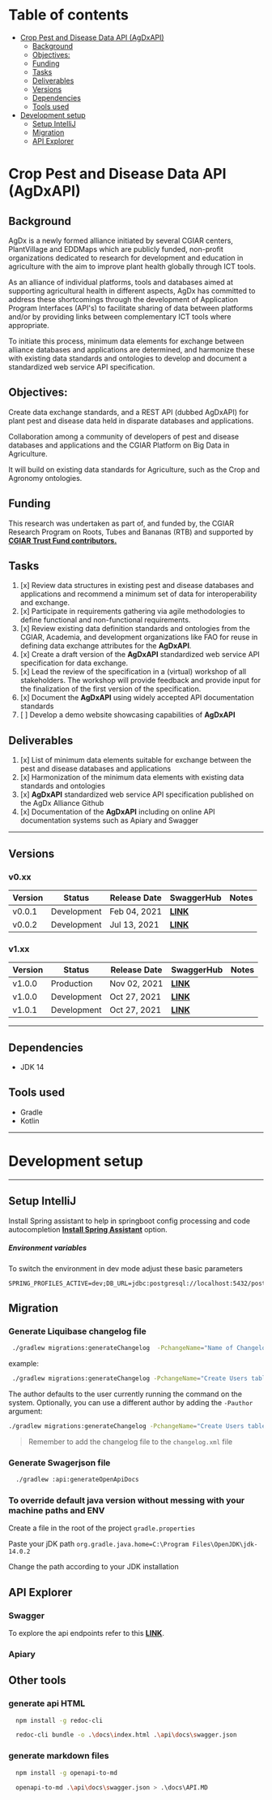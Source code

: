 # Table of contents

- [Crop Pest and Disease Data API (AgDxAPI)](#crop-pest-and-disease-data-api-agdxapi)
    - [Background](#background)
    - [Objectives:](#objectives)
    - [Funding](#funding)
    - [Tasks](#tasks)
    - [Deliverables](#deliverables)
    - [Versions](#versions)
    - [Dependencies](#dependencies)
    - [Tools used](#tools-used)
- [Development setup](#development-setup)
    - [Setup IntelliJ](#setup-intellij)
    - [Migration](#migration)
    - [API Explorer](#api-explorer)

# Crop Pest and Disease Data API (AgDxAPI)

## Background

AgDx is a newly formed alliance initiated by several CGIAR centers, PlantVillage and EDDMaps which are publicly funded, non-profit organizations
dedicated to research for development and education in agriculture with the aim to improve plant health globally through ICT tools.

As an alliance of individual platforms, tools and databases aimed at supporting agricultural health in different aspects, AgDx has committed to
address these shortcomings through the development of Application Program Interfaces (API&#39;s) to facilitate sharing of data between platforms
and/or by providing links between complementary ICT tools where appropriate.

To initiate this process, minimum data elements for exchange between alliance databases and applications are determined, and harmonize these with
existing data standards and ontologies to develop and document a standardized web service API specification.

## Objectives:

Create data exchange standards, and a REST API (dubbed AgDxAPI) for plant pest and disease data held in disparate databases and applications.

Collaboration among a community of developers of pest and disease databases and applications and the CGIAR Platform on Big Data in Agriculture.

It will build on existing data standards for Agriculture, such as the Crop and Agronomy ontologies.

## Funding

This research was undertaken as part of, and funded by, the CGIAR Research Program on Roots, Tubes and Bananas (RTB) and supported by
[**CGIAR Trust Fund contributors.**](https://www.cgiar.org/funders/)

## Tasks

1. [x] Review data structures in existing pest and disease databases and applications and recommend a minimum set of data for interoperability and
   exchange.
2. [x] Participate in requirements gathering via agile methodologies to define functional and non-functional requirements.
3. [x] Review existing data definition standards and ontologies from the CGIAR, Academia, and development organizations like FAO for reuse in defining
   data exchange attributes for the **AgDxAPI**.
4. [x] Create a draft version of the **AgDxAPI** standardized web service API specification for data exchange.
5. [x] Lead the review of the specification in a (virtual) workshop of all stakeholders. The workshop will provide feedback and provide input for the
   finalization of the first version of the specification.
6. [x] Document the **AgDxAPI** using widely accepted API documentation standards
7. [ ] Develop a demo website showcasing capabilities of **AgDxAPI**
## Deliverables

1. [x] List of minimum data elements suitable for exchange between the pest and disease databases and applications
2. [x] Harmonization of the minimum data elements with existing data standards and ontologies
3. [x] **AgDxAPI** standardized web service API specification published on the AgDx Alliance Github
4. [x] Documentation of the **AgDxAPI** including on online API documentation systems such as Apiary and Swagger

---

## Versions

### v0.xx

| Version       | Status      | Release Date | SwaggerHub   | Notes |
|---------------|-------------|--------------|-----------|-------|
| v0.0.1 | Development | Feb 04, 2021 | [**LINK**](https://app.swaggerhub.com/apis/masgeek/agdxapi/0.0.1)|       |
| v0.0.2 | Development | Jul 13, 2021 | [**LINK**](https://app.swaggerhub.com/apis/masgeek/agdxapi/0.0.2)|       |

### v1.xx

| Version       | Status      | Release Date | SwaggerHub   | Notes |
|---------------|-------------|--------------|-----------|-------|
| v1.0.0 | Production | Nov 02, 2021 | [**LINK**](https://app.swaggerhub.com/apis/masgeek/agdxapi/1.0.0)|       |
| v1.0.0 | Development | Oct 27, 2021 | [**LINK**](https://app.swaggerhub.com/apis/masgeek/agdxapi/1.0.0)|       |
| v1.0.1 | Development | Oct 27, 2021 | [**LINK**](https://app.swaggerhub.com/apis/masgeek/agdxapi/1.0.0)|       |

---

## Dependencies

- JDK 14

## Tools used

- Gradle
- Kotlin

---

# Development setup

---

## Setup IntelliJ

Install Spring assistant to help in springboot config processing and code autocompletion
[**Install Spring Assistant**](https://plugins.jetbrains.com/plugin/10229-spring-assistant/)
option.

##### Environment variables

To switch the environment in dev mode adjust these basic parameters

```
SPRING_PROFILES_ACTIVE=dev;DB_URL=jdbc:postgresql://localhost:5432/postgres;DB_USER=user;DB_PASS=pass
```

## Migration

### Generate Liquibase changelog file

```bash
 ./gradlew migrations:generateChangelog  -PchangeName="Name of Changelog"
```

example:

```bash
 ./gradlew migrations:generateChangelog -PchangeName="Create Users table"
```

The author defaults to the user currently running the command on the system. Optionally, you can use a different author by adding the `-Pauthor`
argument:

```bash
./gradlew migrations:generateChangelog -PchangeName="Create Users table" -Pauthor="The Stig"
```

> Remember to add the changelog file to the `changelog.xml` file

### Generate Swagerjson file

```bash
  ./gradlew :api:generateOpenApiDocs
```

### To override default java version without messing with your machine paths and ENV

Create a file in the root of the project `gradle.properties`

Paste your jDK path `org.gradle.java.home=C:\Program Files\OpenJDK\jdk-14.0.2`

Change the path according to your JDK installation

## API Explorer

### Swagger

To explore the api endpoints refer to this [**LINK**](https://app.swaggerhub.com/apis/masgeek/agdxapi).

### Apiary

## Other tools

### generate api HTML
```bash
  npm install -g redoc-cli

  redoc-cli bundle -o .\docs\index.html .\api\docs\swagger.json
```

### generate markdown files

```bash
  npm install -g openapi-to-md

  openapi-to-md .\api\docs\swagger.json > .\docs\API.MD
```

